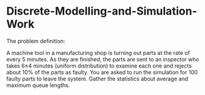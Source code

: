 # Discrete-Modelling-and-Simulation-Work

The problem definition:

A machine tool in a manufacturing shop is turning out parts at the rate of every 5 minutes. 
As they are finished, the parts are sent to an inspector who takes 6±4 minutes (uniform distribution) to examine each one and rejects about 10% of the parts as faulty. 
You are asked to run the simulation for 100 faulty parts to leave the system. 
Gather the statistics about average and maximum queue lengths.
